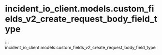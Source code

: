 # incident_io_client.models.custom_fields_v2_create_request_body_field_type

::: incident_io_client.models.custom_fields_v2_create_request_body_field_type
